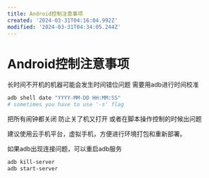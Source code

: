 ```yaml
---
title: Android控制注意事项
created: '2024-03-31T04:16:04.992Z'
modified: '2024-03-31T04:34:05.244Z'
---
```


# Android控制注意事项

长时间不开机的机器可能会发生时间错位问题 需要用adb进行时间校准

```bash
adb shell date "YYYY-MM-DD HH:MM:SS"
# sometimes you have to use '-s' flag
```

把所有闹钟都关闭 防止关了机又打开 或者在脚本操作控制的时候出问题

建议使用云手机平台，虚拟手机，方便进行环境打包和重新部署。

如果adb出现连接问题，可以重启adb服务

```bash
adb kill-server
adb start-server

```
